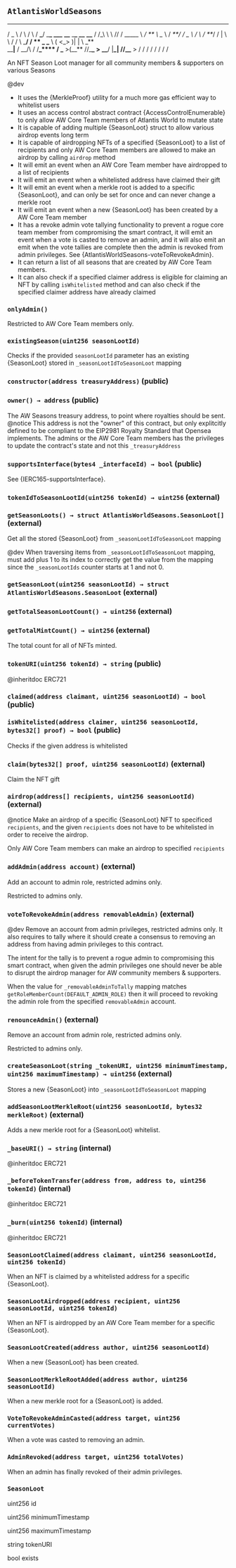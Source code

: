 ## `AtlantisWorldSeasons`

---

/ \_ \ / \ / \ / **\_**/ \_**\_ \_\_\_** **\_\_** \_**\_ \_\_** **\_\_**
/ /_\ \ \ \/\/ / \_\_\_\_\_ \ _/ ** \ \__ \ / _**/ / \_ \ / \ / **_/
/ | \ \ / / \\ _**/ / ** \_ \_** \ ( <\_> )| | \ \_** \
\_\_**|** / \_\_/\ / /**\_**** / \_** >(\_\_** //\_**\_ > \_\_**/ |**\_| //\_\_** >
\/ \/ \/ \/ \/ \/ \/ \/

An NFT Season Loot manager for all community members & supporters on various Seasons

@dev

- It uses the {MerkleProof} utility for a much more gas efficient way to whitelist users
- It uses an access control abstract contract {AccessControlEnumerable} to only allow
  AW Core Team members of Atlantis World to mutate state
- It is capable of adding multiple {SeasonLoot} struct to allow various airdrop events long term
- It is capable of airdropping NFTs of a specified {SeasonLoot} to a list of recipients and only
  AW Core Team members are allowed to make an airdrop by calling `airdrop` method
- It will emit an event when an AW Core Team member have airdropped to a list of recipients
- It will emit an event when a whitelisted address have claimed their gift
- It will emit an event when a merkle root is added to a specific {SeasonLoot}, and can only be set
  for once and can never change a merkle root
- It will emit an event when a new {SeasonLoot} has been created by a AW Core Team member
- It has a revoke admin vote tallying functionality to prevent a rogue core team member from
  compromising the smart contract, it will emit an event when a vote is casted to remove an
  admin, and it will also emit an emit when the vote tallies are complete then the admin is
  revoked from admin privileges. See {AtlantisWorldSeasons-voteToRevokeAdmin}.
- It can return a list of all seasons that are created by AW Core Team members.
- It can also check if a specified claimer address is eligible for claiming an NFT by calling
  `isWhitelisted` method and can also check if the specified claimer address have already claimed

### `onlyAdmin()`

Restricted to AW Core Team members only.

### `existingSeason(uint256 seasonLootId)`

Checks if the provided `seasonLootId` parameter has an existing {SeasonLoot} stored in `_seasonLootIdToSeasonLoot` mapping

### `constructor(address treasuryAddress)` (public)

### `owner() → address` (public)

The AW Seasons treasury address, to point where royalties should be sent.
@notice
This address is not the "owner" of this contract, but only explitcitly defined
to be compliant to the EIP2981 Royalty Standard that Opensea implements. The admins
or the AW Core Team members has the privileges to update the contract's state and
not this `_treasuryAddress`

### `supportsInterface(bytes4 _interfaceId) → bool` (public)

See {IERC165-supportsInterface}.

### `tokenIdToSeasonLootId(uint256 tokenId) → uint256` (external)

### `getSeasonLoots() → struct AtlantisWorldSeasons.SeasonLoot[]` (external)

Get all the stored {SeasonLoot} from `_seasonLootIdToSeasonLoot` mapping

@dev
When traversing items from `_seasonLootIdToSeasonLoot` mapping, must add
plus 1 to its index to correctly get the value from the mapping since
the `_seasonLootIds` counter starts at 1 and not 0.

### `getSeasonLoot(uint256 seasonLootId) → struct AtlantisWorldSeasons.SeasonLoot` (external)

### `getTotalSeasonLootCount() → uint256` (external)

### `getTotalMintCount() → uint256` (external)

The total count for all of NFTs minted.

### `tokenURI(uint256 tokenId) → string` (public)

@inheritdoc ERC721

### `claimed(address claimant, uint256 seasonLootId) → bool` (public)

### `isWhitelisted(address claimer, uint256 seasonLootId, bytes32[] proof) → bool` (public)

Checks if the given address is whitelisted

### `claim(bytes32[] proof, uint256 seasonLootId)` (external)

Claim the NFT gift

### `airdrop(address[] recipients, uint256 seasonLootId)` (external)

@notice
Make an airdrop of a specific {SeasonLoot} NFT to specificed `recipients`, and
the given `recipients` does not have to be whitelisted in order to receive
the airdrop.

Only AW Core Team members can make an airdrop to specified `recipients`

### `addAdmin(address account)` (external)

Add an account to admin role, restricted admins only.

Restricted to admins only.

### `voteToRevokeAdmin(address removableAdmin)` (external)

@dev
Remove an account from admin privileges, restricted admins only.
It also requires to tally where it should create a consensus to
removing an address from having admin privileges to this contract.

The intent for the tally is to prevent a rogue admin to compromising
this smart contract, when given the admin privileges one should never
be able to disrupt the airdrop manager for AW community members & supporters.

When the value for `_removableAdminToTally` mapping matches `getRoleMemberCount(DEFAULT_ADMIN_ROLE)`
then it will proceed to revoking the admin role from the specified `removableAdmin` account.

### `renounceAdmin()` (external)

Remove an account from admin role, restricted admins only.

Restricted to admins only.

### `createSeasonLoot(string _tokenURI, uint256 minimumTimestamp, uint256 maximumTimestamp) → uint256` (external)

Stores a new {SeasonLoot} into `_seasonLootIdToSeasonLoot` mapping

### `addSeasonLootMerkleRoot(uint256 seasonLootId, bytes32 merkleRoot)` (external)

Adds a new merkle root for a {SeasonLoot} whitelist.

### `_baseURI() → string` (internal)

@inheritdoc ERC721

### `_beforeTokenTransfer(address from, address to, uint256 tokenId)` (internal)

@inheritdoc ERC721

### `_burn(uint256 tokenId)` (internal)

@inheritdoc ERC721

### `SeasonLootClaimed(address claimant, uint256 seasonLootId, uint256 tokenId)`

When an NFT is claimed by a whitelisted address for a specific {SeasonLoot}.

### `SeasonLootAirdropped(address recipient, uint256 seasonLootId, uint256 tokenId)`

When an NFT is airdropped by an AW Core Team member for a specific {SeasonLoot}.

### `SeasonLootCreated(address author, uint256 seasonLootId)`

When a new {SeasonLoot} has been created.

### `SeasonLootMerkleRootAdded(address author, uint256 seasonLootId)`

When a new merkle root for a {SeasonLoot} is added.

### `VoteToRevokeAdminCasted(address target, uint256 currentVotes)`

When a vote was casted to removing an admin.

### `AdminRevoked(address target, uint256 totalVotes)`

When an admin has finally revoked of their admin privileges.

### `SeasonLoot`

uint256 id

uint256 minimumTimestamp

uint256 maximumTimestamp

string tokenURI

bool exists
